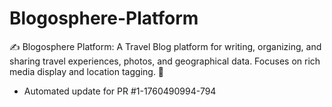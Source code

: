 # Blogosphere-Platform
✍️ Blogosphere Platform: A Travel Blog platform for writing, organizing, and sharing travel experiences, photos, and geographical data. Focuses on rich media display and location tagging. 📝


- Automated update for PR #1-1760490994-794
